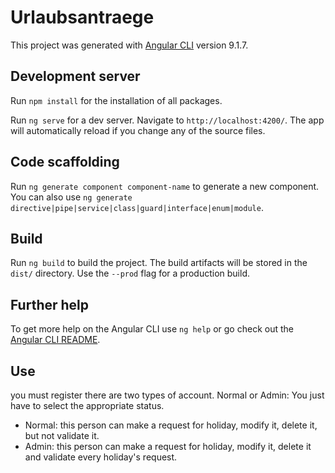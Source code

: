 # Urlaubsantraege

This project was generated with [Angular CLI](https://github.com/angular/angular-cli) version 9.1.7.

## Development server
Run `npm install` for the installation of all packages.

Run `ng serve` for a dev server. Navigate to `http://localhost:4200/`. The app will automatically reload if you change any of the source files.

## Code scaffolding

Run `ng generate component component-name` to generate a new component. You can also use `ng generate directive|pipe|service|class|guard|interface|enum|module`.

## Build

Run `ng build` to build the project. The build artifacts will be stored in the `dist/` directory. Use the `--prod` flag for a production build.

## Further help

To get more help on the Angular CLI use `ng help` or go check out the [Angular CLI README](https://github.com/angular/angular-cli/blob/master/README.md).

## Use
you must register
there are two types of account. Normal or Admin: You just have to select the appropriate status.
* Normal: this person can make a request for holiday, modify it, delete it, but not validate it.
* Admin: this person can make a request for holiday, modify it, delete it and validate every holiday's request.
